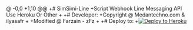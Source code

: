 @ -0,0 +1,10 @@
+# SimSimi-Line
+Script Webhook Line Messaging API Use Heroku Or Other
+
+# Developer:
+Copyright @ Medantechno.com & ilyasafr
+
+Modified @ Farzain - zFz
+
+# Deploy to:
+[![Deploy to Heroku](https://www.herokucdn.com/deploy/button.svg)](https://heroku.com/deploy)
